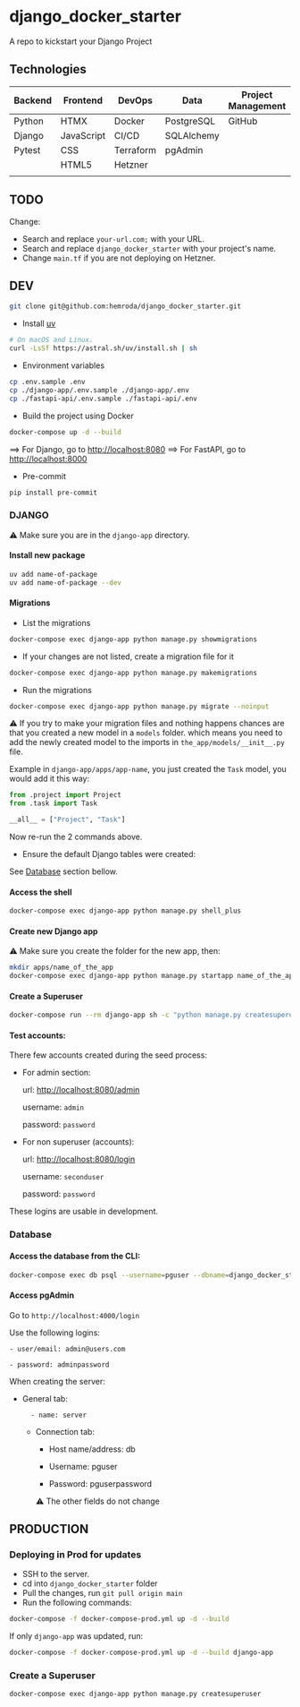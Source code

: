 # django_docker_starter

A repo to kickstart your Django Project

## Technologies

| Backend | Frontend   | DevOps    | Data       | Project Management | Tools |
|---------|------------|-----------|------------|--------------------|-------|
| Python  | HTMX       | Docker    | PostgreSQL | GitHub             | uv    |
| Django  | JavaScript | CI/CD     | SQLAlchemy |                    | npm   |
| Pytest  | CSS        | Terraform | pgAdmin    |                    |       |
|         | HTML5      | Hetzner   |            |                    |       |
|         |            |           |            |                    |       |

## TODO

Change:
* Search and replace `your-url.com;` with your URL.
* Search and replace `django_docker_starter` with your project's name.
* Change `main.tf` if you are not deploying on Hetzner.

## DEV

```sh
git clone git@github.com:hemroda/django_docker_starter.git
```

* Install [uv](https://github.com/astral-sh/uv)

```sh
# On macOS and Linux.
curl -LsSf https://astral.sh/uv/install.sh | sh
```

* Environment variables

```sh
cp .env.sample .env
cp ./django-app/.env.sample ./django-app/.env
cp ./fastapi-api/.env.sample ./fastapi-api/.env
```

* Build the project using Docker

```sh
docker-compose up -d --build
```

==> For Django, go to [http://localhost:8080](http://localhost:8080)
==> For FastAPI, go to [http://localhost:8000](http://localhost:8000)

* Pre-commit

```sh
pip install pre-commit
```

### DJANGO

⚠️ Make sure you are in the `django-app` directory.

#### Install new package

```sh
uv add name-of-package
uv add name-of-package --dev
```

#### Migrations

* List the migrations

```sh
docker-compose exec django-app python manage.py showmigrations
```

* If your changes are not listed, create a migration file for it

```sh
docker-compose exec django-app python manage.py makemigrations
```

* Run the migrations

```sh
docker-compose exec django-app python manage.py migrate --noinput
```

⚠️ If you try to make your migration files and nothing happens chances are that you created a new model in a `models`
folder. which means you need to add the newly created model to the imports in `the_app/models/__init__.py` file.

Example in `django-app/apps/app-name`, you just created the `Task` model, you would add it this way:

```py
from .project import Project
from .task import Task

__all__ = ["Project", "Task"]
```

Now re-run the 2 commands above.

* Ensure the default Django tables were created:

See [Database](#database) section bellow.

#### Access the shell

```sh
docker-compose exec django-app python manage.py shell_plus
```

#### Create new Django app

⚠️ Make sure you create the folder for the new app, then:

```sh
mkdir apps/name_of_the_app
docker-compose exec django-app python manage.py startapp name_of_the_app ./apps/name_of_the_app
```

#### Create a Superuser

```sh
docker-compose run --rm django-app sh -c "python manage.py createsuperuser"
```

#### Test accounts:

There few accounts created during the seed process:

* For admin section:

  url: [http://localhost:8080/admin](http://localhost:8080/admin)

  username: `admin`

  password: `password`

* For non superuser (accounts):

  url: [http://localhost:8080/login](http://localhost:8080/login)

  username: `seconduser`

  password: `password`

These logins are usable in development.

### Database

#### Access the database from the CLI:

```sh
docker-compose exec db psql --username=pguser --dbname=django_docker_starter_db
```

#### Access pgAdmin

Go to `http://localhost:4000/login`

Use the following logins:

    - user/email: admin@users.com

    - password: adminpassword

When creating the server:

- General tab:

        - name: server

  - Connection tab:

    - Host name/address: db

    - Username: pguser

    - Password: pguserpassword

    ⚠️ The other fields do not change

## PRODUCTION

### Deploying in Prod for updates

* SSH to the server.
* cd into `django_docker_starter` folder
* Pull the changes, run `git pull origin main`
* Run the following commands:

```sh
docker-compose -f docker-compose-prod.yml up -d --build
```

If only `django-app` was updated, run:

```sh
docker-compose -f docker-compose-prod.yml up -d --build django-app
```

### Create a Superuser

```sh
docker-compose exec django-app python manage.py createsuperuser
```
